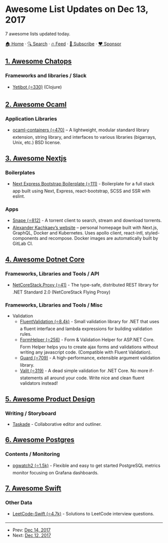 # Awesome List Updates on Dec 13, 2017

7 awesome lists updated today.

[🏠 Home](/README.md) · [🔍 Search](https://www.trackawesomelist.com/search/) · [🔥 Feed](https://www.trackawesomelist.com/rss.xml) · [📮 Subscribe](https://trackawesomelist.us17.list-manage.com/subscribe?u=d2f0117aa829c83a63ec63c2f&id=36a103854c) · [❤️  Sponsor](https://github.com/sponsors/theowenyoung)



## [1. Awesome Chatops](/content/exAspArk/awesome-chatops/README.md)

### Frameworks and libraries / Slack

*   [Yetibot (⭐330)](https://github.com/yetibot/yetibot) (Clojure)

## [2. Awesome Ocaml](/content/ocaml-community/awesome-ocaml/README.md)

### Application Libraries

*   [ocaml-containers (⭐470)](https://github.com/c-cube/ocaml-containers) – A lightweight, modular standard library extension, string library, and interfaces to various libraries (bigarrays, Unix, etc.) BSD license.

## [3. Awesome Nextjs](/content/unicodeveloper/awesome-nextjs/README.md)

### Boilerplates

*   [Next Express Bootstrap Boilerplate (⭐111)](https://github.com/MustansirZia/next-express-bootstrap-boilerplate) - Boilerplate for a full stack app built using Next, Express, react-bootstrap, SCSS and SSR with eslint.

### Apps

*   [Snape (⭐812)](https://github.com/ritz078/snape) - A torrent client to search, stream and download torrents.
*   [Alexander Kachkaev’s website](https://gitlab.com/kachkaev/website-frontend/) – personal homepage built with Next.js, GraphQL, Docker and Kubernetes. Uses apollo client, react-intl, styled-components and recompose. Docker images are automatically built by GitLab CI.

## [4. Awesome Dotnet Core](/content/thangchung/awesome-dotnet-core/README.md)

### Frameworks, Libraries and Tools / API

*   [NetCoreStack.Proxy (⭐41)](https://github.com/NetCoreStack/Proxy) - The type-safe, distributed REST library for .NET Standard 2.0 (NetCoreStack Flying Proxy)

### Frameworks, Libraries and Tools / Misc

*   Validation
    *   [FluentValidation (⭐8.4k)](https://github.com/JeremySkinner/FluentValidation) - Small validation library for .NET that uses a fluent interface and lambda expressions for building validation rules.
    *   [FormHelper (⭐256)](https://github.com/SinanBozkus/FormHelper) - Form & Validation Helper for ASP.NET Core. Form Helper helps you to create ajax forms and validations without writing any javascript code. (Compatible with Fluent Validation).
    *   [Guard (⭐709)](https://github.com/safakgur/guard) - A high-performance, extensible argument validation library.
    *   [Valit (⭐319)](https://github.com/valit-stack/Valit) - A dead simple validation for .NET Core. No more if-statements all around your code. Write nice and clean fluent validators instead!

## [5. Awesome Product Design](/content/ttt30ga/awesome-product-design/README.md)

### Writing / Storyboard

*   [Taskade](https://www.taskade.com/) - Collaborative editor and outliner.

## [6. Awesome Postgres](/content/dhamaniasad/awesome-postgres/README.md)

### Contents / Monitoring

*   [pgwatch2 (⭐1.5k)](https://github.com/cybertec-postgresql/pgwatch2) - Flexible and easy to get started PostgreSQL metrics monitor focusing on Grafana dashboards.

## [7. Awesome Swift](/content/matteocrippa/awesome-swift/README.md)

### Other Data

*   [LeetCode-Swift (⭐4.7k)](https://github.com/soapyigu/LeetCode-Swift) - Solutions to LeetCode interview questions.

---

- Prev: [Dec 14, 2017](/content/2017/12/14/README.md)
- Next: [Dec 12, 2017](/content/2017/12/12/README.md)